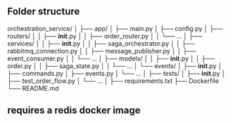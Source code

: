 ## Folder structure
orchestration_service/
│
├── app/
│   ├── main.py
│   ├── config.py
│   ├── routers/
│   │   ├── __init__.py
│   │   ├── order_router.py
│   │   └── ...
│   ├── services/
│   │   ├── __init__.py
│   │   ├── saga_orchestrator.py
│   │   ├── rabbitmq_connection.py
│   │   ├── message_publisher.py
│   │   ├── event_consumer.py
│   │   └── ...
│   ├── models/
│   │   ├── __init__.py
│   │   ├── order.py
│   │   ├── saga_state.py
│   │   └── ...
│   └── events/
│       ├── __init__.py
│       ├── commands.py
│       ├── events.py
│       └── ...
│
├── tests/
│   ├── __init__.py
│   ├── test_order_flow.py
│   └── ...
│
├── requirements.txt
├── Dockerfile
└── README.md


## requires a redis docker image